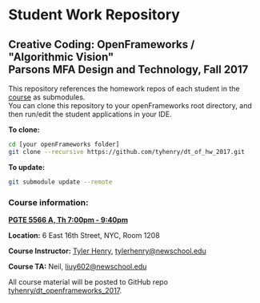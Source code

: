 # Student Work Repository
## Creative Coding: OpenFrameworks / "Algorithmic Vision"  <br/>Parsons MFA Design and Technology, Fall 2017

This repository references the homework repos of each student in the [course](https://github.com/tyhenry/dt_openframeworks_f17) as submodules.  
You can clone this repository to your openFrameworks root directory, and then run/edit the student applications in your IDE.

**To clone:**  

```bash
cd [your openFrameworks folder]
git clone --recursive https://github.com/tyhenry/dt_of_hw_2017.git
```

**To update:**  

```bash
git submodule update --remote
```

### Course information:

**[PGTE 5566 A, Th 7:00pm - 9:40pm](https://courses.newschool.edu/courses/PGTE5566)** 

**Location:** 6 East 16th Street, NYC, Room 1208  

**Course Instructor:** [Tyler Henry](http://tylerhenry.com), tylerhenry@newschool.edu  

**Course TA:** Neil, liuy602@newschool.edu

All course material will be posted to GitHub repo [tyhenry/dt_openframeworks_2017](https://github.com/tyhenry/dt_openframeworks_f17).  